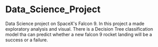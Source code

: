 # Data_Science_Project
Data Science project on SpaceX's Falcon 9.
In this project a made exploratory analysis and visual.
There is a Decision Tree classification model tha can predict whether a new falcon 9 rocket landing will be a success or a failure.

